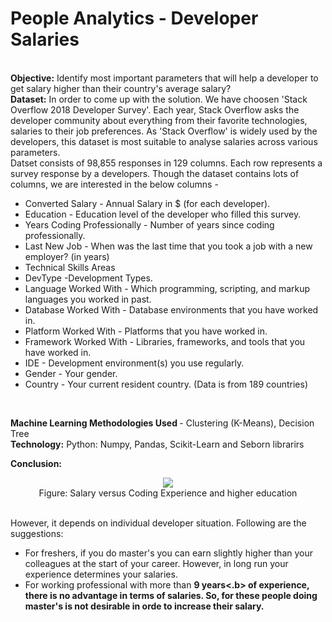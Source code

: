 # People Analytics - Developer Salaries
<br><b>Objective:</b> Identify most important parameters that will help a developer to get salary higher than their country's average salary?
<br>
<b>Dataset:</b>
In order to come up with the solution. We have choosen 'Stack Overflow 2018 Developer Survey'. Each year, Stack Overflow asks the developer community about everything from their favorite technologies, salaries to their job preferences. As 'Stack Overflow' is widely used by the developers, this dataset is most suitable to analyse salaries across various parameters.<br>
Datset consists of 98,855 responses in 129 columns. Each row represents a survey response by a developers. Though the dataset contains lots of columns, we are interested in the below columns -
<ul><li>Converted Salary - Annual Salary in $ (for each developer). 
<li>Education - Education level of the developer who filled this survey. 
<li>Years Coding Professionally - Number of years since coding professionally. 
<li>Last New Job - When was the last time that you took a job with a new employer? (in years) 
<li>Technical Skills Areas 
<li>DevType -Development Types. 
<li>Language Worked With - Which programming, scripting, and markup languages you worked in past. 
<li>Database Worked With - Database environments that you have worked in. 
<li>Platform Worked With - Platforms that you have worked in. 
<li>Framework Worked With - Libraries, frameworks, and tools that you have worked in. 
<li>IDE - Development environment(s) you use regularly. 
<li>Gender - Your gender. 
<li>Country - Your current resident country. (Data is from 189 countries)
  </ul>
  <br>
  
  <b> Machine Learning Methodologies Used </b>- Clustering (K-Means), Decision Tree
  <br>
  <b>Technology:</b> Python: Numpy, Pandas, Scikit-Learn and Seborn librarirs
  <br>
  
  <b>Conclusion:</b>
   <p align="center"><img src="https://github.com/kpratikin/developer_salary/blob/master/Conclusion_Sns.PNG">
 <br>Figure: Salary versus Coding Experience and higher education
 </p>
 
<br>   
However, it depends on individual developer situation. Following are the suggestions:<br>
<ul><li>For freshers, if you do master's you can earn slightly higher than your colleagues at the start of your career. However, in long run your experience determines your salaries.
<li>For working professional with more than <b>9 years<.b> of experience, there is no advantage in terms of salaries. So, for these people doing master's is not desirable in orde to increase their salary.
   
